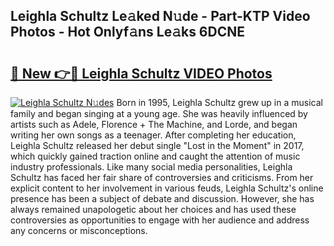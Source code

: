 ## Leighla Schultz Le𝚊ked N𝚞de - Part-KTP Video Photos - Hot Onlyf𝚊ns Le𝚊ks 6DCNE

# <h2><a href="http://ac47850.deff.icu/?id=Leighla+Schultz">🔗 New 👉🔴 Leighla Schultz VIDEO Photos</a></h2>

[![Leighla Schultz N𝚞des](https://i.imgur.com/rIISA9y.gif)](http://ac47850.deff.icu/?id=Leighla+Schultz)
Born in 1995, Leighla Schultz grew up in a musical family and began singing at a young age. She was heavily influenced by artists such as Adele, Florence + The Machine, and Lorde, and began writing her own songs as a teenager. After completing her education, Leighla Schultz released her debut single "Lost in the Moment" in 2017, which quickly gained traction online and caught the attention of music industry professionals. Like many social media personalities, Leighla Schultz has faced her fair share of controversies and criticisms. From her explicit content to her involvement in various feuds, Leighla Schultz's online presence has been a subject of debate and discussion. However, she has always remained unapologetic about her choices and has used these controversies as opportunities to engage with her audience and address any concerns or misconceptions.
